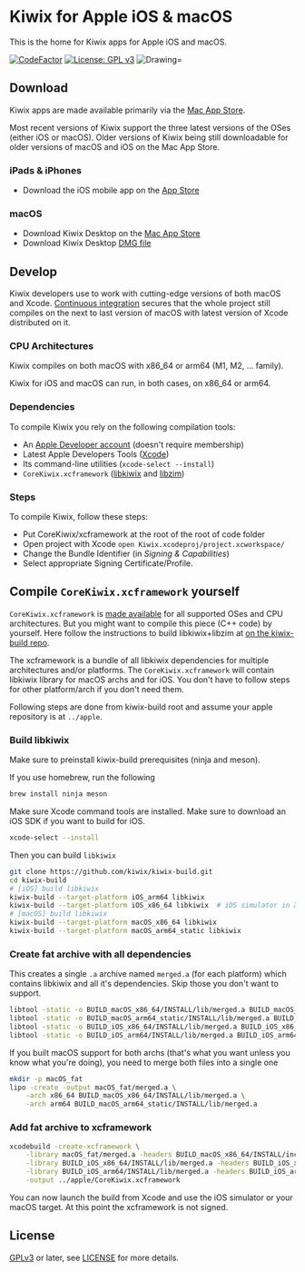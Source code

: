 # Kiwix for Apple iOS & macOS

This is the home for Kiwix apps for Apple iOS and macOS.

[![CodeFactor](https://www.codefactor.io/repository/github/kiwix/apple/badge)](https://www.codefactor.io/repository/github/kiwix/apple)
[![License: GPL v3](https://img.shields.io/badge/License-GPLv3-blue.svg)](https://www.gnu.org/licenses/gpl-3.0)
<img src="https://img.shields.io/badge/Swift-5.2-orange.svg" alt="Drawing="/>

## Download

Kiwix apps are made available primarily via the [Mac App
Store](https://macos.kiwix.org).

Most recent versions of Kiwix support the three latest versions of the
OSes (either iOS or macOS). Older versions of Kiwix being still
downloadable for older versions of macOS and iOS on the Mac App Store.

### iPads & iPhones ###
- Download the iOS mobile app on the [App Store](https://ios.kiwix.org)

### macOS ###
- Download Kiwix Desktop on the [Mac App Store](https://macos.kiwix.org)
- Download Kiwix Desktop [DMG file](https://download.kiwix.org/release/kiwix-desktop-macos/kiwix-desktop-macos.dmg)

## Develop

Kiwix developers use to work with cutting-edge versions of both macOS
and Xcode. [Continuous
integration](https://en.wikipedia.org/wiki/Continuous_integration)
secures that the whole project still compiles on the next to last
version of macOS with latest version of Xcode distributed on it.

### CPU Architectures

Kiwix compiles on both macOS with x86_64 or arm64 (M1, M2, ... family).

Kiwix for iOS and macOS can run, in both cases, on x86_64 or arm64.

### Dependencies

To compile Kiwix you rely on the following compilation tools:
* An [Apple Developer account](https://developer.apple.com) (doesn't require membership)
* Latest Apple Developers Tools ([Xcode](https://developer.apple.com/xcode/))
* Its command-line utilities (`xcode-select --install`)
* `CoreKiwix.xcframework` ([libkiwix](https://github.com/kiwix/libkiwix) and [libzim](https://github.com/openzim/libzim))

### Steps

To compile Kiwix, follow these steps:
* Put CoreKiwix/xcframework at the root of the root of code folder
* Open project with Xcode `open Kiwix.xcodeproj/project.xcworkspace/`
* Change the Bundle Identifier (in *Signing & Capabilities*)
* Select appropriate Signing Certificate/Profile.

## Compile `CoreKiwix.xcframework` yourself

`CoreKiwix.xcframework` is [made
available](https://dev.kiwix.org/apple/CoreKiwix.xcframework.zip) for
all supported OSes and CPU architectures. But you might want to
compile this piece (C++ code) by yourself. Here follow the
instructions to build libkiwix+libzim at [on the kiwix-build
repo](https://github.com/kiwix/kiwix-build).

The xcframework is a bundle of all libkiwix dependencies for multiple architectures
and/or platforms. The `CoreKiwix.xcframework` will contain libkiwix
library for macOS archs and for iOS. You don't have to follow steps
for other platform/arch if you don't need them.

Following steps are done from kiwix-build root and assume your apple
repository is at `../apple`.

### Build libkiwix

Make sure to preinstall kiwix-build prerequisites (ninja and meson).

If you use homebrew, run the following

```sh
brew install ninja meson
```

Make sure Xcode command tools are installed. Make sure to download an
iOS SDK if you want to build for iOS.

```sh
xcode-select --install
```

Then you can build `libkiwix` 

```sh
git clone https://github.com/kiwix/kiwix-build.git
cd kiwix-build
# [iOS] build libkiwix
kiwix-build --target-platform iOS_arm64 libkiwix
kiwix-build --target-platform iOS_x86_64 libkiwix  # iOS simulator in Xcode
# [macOS] build libkiwix
kiwix-build --target-platform macOS_x86_64 libkiwix
kiwix-build --target-platform macOS_arm64_static libkiwix
```

### Create fat archive with all dependencies

This creates a single `.a` archive named `merged.a` (for each
platform) which contains libkiwix and all it's dependencies.  Skip
those you don't want to support.

```sh
libtool -static -o BUILD_macOS_x86_64/INSTALL/lib/merged.a BUILD_macOS_x86_64/INSTALL/lib/*.a
libtool -static -o BUILD_macOS_arm64_static/INSTALL/lib/merged.a BUILD_macOS_arm64_static/INSTALL/lib/*.a
libtool -static -o BUILD_iOS_x86_64/INSTALL/lib/merged.a BUILD_iOS_x86_64/INSTALL/lib/*.a
libtool -static -o BUILD_iOS_arm64/INSTALL/lib/merged.a BUILD_iOS_arm64/INSTALL/lib/*.a
```

If you built macOS support for both archs (that's what you want unless
you know what you're doing), you need to merge both files into a
single one

```sh
mkdir -p macOS_fat
lipo -create -output macOS_fat/merged.a \
	-arch x86_64 BUILD_macOS_x86_64/INSTALL/lib/merged.a \
	-arch arm64 BUILD_macOS_arm64_static/INSTALL/lib/merged.a
```

### Add fat archive to xcframework

```sh
xcodebuild -create-xcframework \
	-library macOS_fat/merged.a -headers BUILD_macOS_x86_64/INSTALL/include \
	-library BUILD_iOS_x86_64/INSTALL/lib/merged.a -headers BUILD_iOS_x86_64/INSTALL/include \
	-library BUILD_iOS_arm64/INSTALL/lib/merged.a -headers BUILD_iOS_arm64/INSTALL/include \
	-output ../apple/CoreKiwix.xcframework
```

You can now launch the build from Xcode and use the iOS simulator or
your macOS target. At this point the xcframework is not signed.

## License

[GPLv3](https://www.gnu.org/licenses/gpl-3.0) or later, see
[LICENSE](LICENSE) for more details.